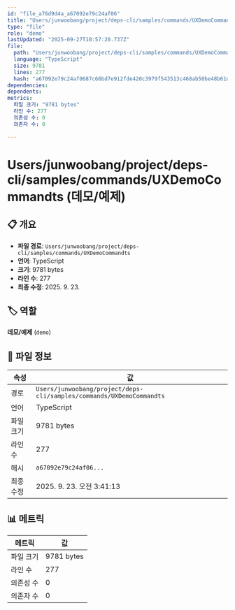 ```yaml
---
id: "file_a76d9d4a_a67092e79c24af06"
title: "Users/junwoobang/project/deps-cli/samples/commands/UXDemoCommandts (데모/예제)"
type: "file"
role: "demo"
lastUpdated: "2025-09-27T10:57:20.737Z"
file:
  path: "Users/junwoobang/project/deps-cli/samples/commands/UXDemoCommandts"
  language: "TypeScript"
  size: 9781
  lines: 277
  hash: "a67092e79c24af0687c66bd7e912fde420c3979f543513c468ab50be48b61dde"
dependencies:
dependents:
metrics:
  파일 크기: "9781 bytes"
  라인 수: 277
  의존성 수: 0
  의존자 수: 0

---
```


# Users/junwoobang/project/deps-cli/samples/commands/UXDemoCommandts (데모/예제)

## 📋 개요

- **파일 경로**: `Users/junwoobang/project/deps-cli/samples/commands/UXDemoCommandts`
- **언어**: TypeScript
- **크기**: 9781 bytes
- **라인 수**: 277
- **최종 수정**: 2025. 9. 23.

## 🏷️ 역할

**데모/예제** (`demo`)

## 📄 파일 정보

| 속성 | 값 |
|------|----|
| 경로 | `Users/junwoobang/project/deps-cli/samples/commands/UXDemoCommandts` |
| 언어 | TypeScript |
| 파일 크기 | 9781 bytes |
| 라인 수 | 277 |
| 해시 | `a67092e79c24af06...` |
| 최종 수정 | 2025. 9. 23. 오전 3:41:13 |

## 📊 메트릭

| 메트릭 | 값 |
|--------|----|
| 파일 크기 | 9781 bytes |
| 라인 수 | 277 |
| 의존성 수 | 0 |
| 의존자 수 | 0 |

